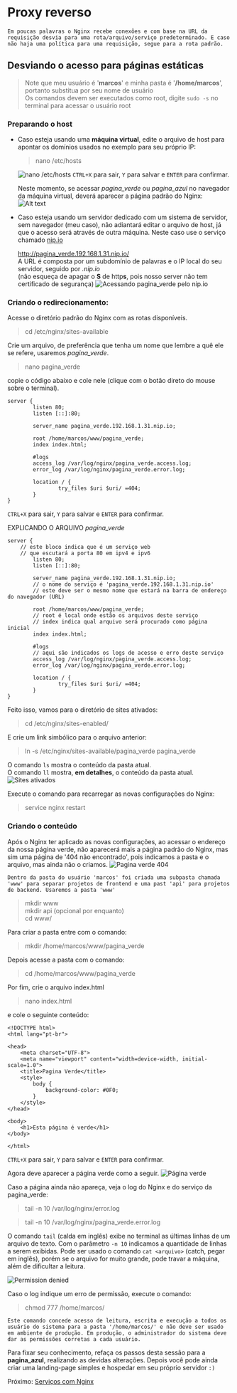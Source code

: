 # Proxy reverso
    Em poucas palavras o Nginx recebe conexões e com base na URL da requisição desvia para uma rota/arquivo/serviço predeterminado. E caso não haja uma política para uma requisição, segue para a rota padrão.
## Desviando o acesso para páginas estáticas
> Note que meu usuário é '**marcos**' e minha pasta é '**/home/marcos**', portanto substitua por seu nome de usuário  \
> Os comandos devem ser executados como root, digite `sudo -s` no terminal para acessar o usuário root

### Preparando o host
- Caso esteja usando uma **máquina virtual**, edite o arquivo de host para apontar os domínios usados no exemplo para seu próprio IP:
    > nano /etc/hosts

    ![nano /etc/hosts](./images/host_file.png)
    `CTRL+X` para sair, `Y` para salvar e `ENTER` para confirmar.

    Neste momento, se acessar *pagina_verde* ou *pagina_azul* no navegador da máquina virtual, deverá aparecer a página padrão do Nginx:
    ![Alt text](./images/web_browser_Nginx.png)
- Caso esteja usando um servidor dedicado com um sistema de servidor, sem navegador (meu caso), não adiantará editar o arquivo de host, já que o acesso será através de outra máquina. Neste caso use o serviço chamado [nip.io](nip.io)

    http://pagina_verde.192.168.1.31.nip.io/  
    A URL é composta por um subdomínio de palavras e o IP local do seu servidor, seguido por *.nip.io*  \
    (não esqueça de apagar o **S** de http**s**, pois nosso server não tem certificado de segurança)
    ![Acessando pagina_verde pelo nip.io](./images/pagina_verde_nip.io.png)

### Criando o redirecionamento:
Acesse o diretório padrão do Nginx com as rotas disponíveis.
> cd /etc/nginx/sites-available

Crie um arquivo, de preferência que tenha um nome que lembre a quê ele se refere, usaremos *pagina_verde*.  
> nano pagina_verde

copie o código abaixo e cole nele (clique com o botão direto do mouse sobre o terminal).
```
server {
        listen 80;
        listen [::]:80;

        server_name pagina_verde.192.168.1.31.nip.io;

        root /home/marcos/www/pagina_verde;
        index index.html;

        #logs
        access_log /var/log/nginx/pagina_verde.access.log;
        error_log /var/log/nginx/pagina_verde.error.log;

        location / {
                try_files $uri $uri/ =404;
        }
}
```
`CTRL+X` para sair, `Y` para salvar e `ENTER` para confirmar.

EXPLICANDO O ARQUIVO *pagina_verde*
```
server {
    // este bloco indica que é um serviço web
    // que escutará a porta 80 em ipv4 e ipv6
        listen 80;
        listen [::]:80;

        server_name pagina_verde.192.168.1.31.nip.io;
        // o nome do serviço é 'pagina_verde.192.168.1.31.nip.io'
        // este deve ser o mesmo nome que estará na barra de endereço do navegador (URL)

        root /home/marcos/www/pagina_verde;
        // root é local onde estão os arquivos deste serviço
        // index indica qual arquivo será procurado como página inicial
        index index.html;

        #logs
        // aqui são indicados os logs de acesso e erro deste serviço
        access_log /var/log/nginx/pagina_verde.access.log;
        error_log /var/log/nginx/pagina_verde.error.log;

        location / {
                try_files $uri $uri/ =404;
        }
}
```

Feito isso, vamos para o diretório de sites ativados:
> cd /etc/nginx/sites-enabled/

E crie um link simbólico para o arquivo anterior:
> ln -s /etc/nginx/sites-available/pagina_verde pagina_verde

O comando `ls` mostra o conteúdo da pasta atual.  \
O comando `ll` mostra, **em detalhes**, o conteúdo da pasta atual.
![Sites ativados](./images/sites_enabled.png)

Execute o comando para recarregar as novas configurações do Nginx:
> service nginx restart

### Criando o conteúdo
Após o Nginx ter aplicado as novas configurações, ao acessar o endereço da nossa página verde, não aparecerá mais a página padrão do Nginx, mas sim uma página de '404 não encontrado', pois indicamos a pasta e o arquivo, mas ainda não o criamos.
![Pagina verde 404](./images/pagina_verde_404.png)

    Dentro da pasta do usuário 'marcos' foi criada uma subpasta chamada 'www' para separar projetos de frontend e uma past 'api' para projetos de backend. Usaremos a pasta 'www'
> mkdir www  \
> mkdir api (opcional por enquanto) \
> cd www/

Para criar a pasta entre com o comando:
> mkdir /home/marcos/www/pagina_verde

Depois acesse a pasta com o comando:
> cd /home/marcos/www/pagina_verde

Por fim, crie o arquivo index.html
> nano index.html

e cole o seguinte conteúdo:
```
<!DOCTYPE html>
<html lang="pt-br">

<head>
    <meta charset="UTF-8">
    <meta name="viewport" content="width=device-width, initial-scale=1.0">
    <title>Pagina Verde</title>
    <style>
        body {
            background-color: #0F0;
        }
    </style>
</head>

<body>
    <h1>Esta página é verde</h1>
</body>

</html>
```
`CTRL+X` para sair, `Y` para salvar e `ENTER` para confirmar.

Agora deve aparecer a página verde como a seguir.
![Página verde](./images/pagina_verde_OK.png)

Caso a página ainda não apareça, veja o log do Nginx e do serviço da pagina_verde:
> tail -n 10 /var/log/nginx/error.log

> tail -n 10 /var/log/nginx/pagina_verde.error.log

O comando `tail` (calda em inglês) exibe no terminal as últimas linhas de um arquivo de texto. Com o parâmetro `-n 10` indicamos a quantidade de linhas a serem exibidas. Pode ser usado o comando `cat <arquivo>` (catch, pegar em inglês), porém se o arquivo for muito grande, pode travar a máquina, além de dificultar a leitura.

![Permission denied](./images/permisson_denied.png)

Caso o log indique um erro de permissão, execute o comando: 
> chmod 777 /home/marcos/

    Este comando concede acesso de leitura, escrita e execução a todos os usuário do sistema para a pasta '/home/marcos/' e não deve ser usado em ambiente de produção. Em produção, o administrador do sistema deve dar as permissões corretas a cada usuário.

Para fixar seu conhecimento, refaça os passos desta sessão para a **pagina_azul**, realizando as devidas alterações. Depois você pode ainda criar uma landing-page simples e hospedar em seu próprio servidor `:)`

Próximo: [Serviços com Nginx](./nginx_services.md)
